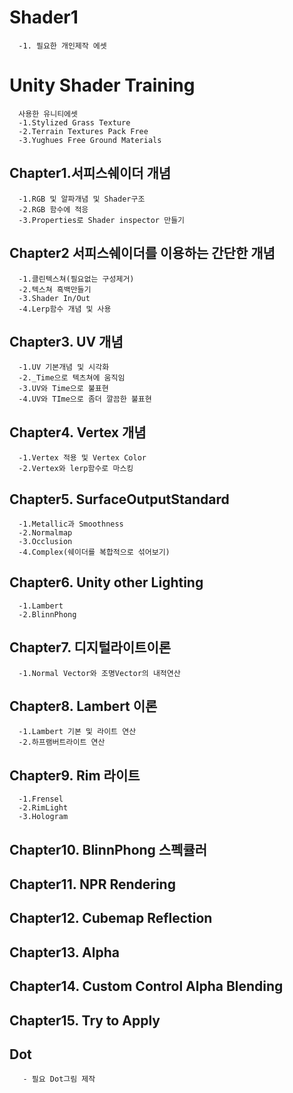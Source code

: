 # Shader1
      -1. 필요한 개인제작 에셋
# Unity Shader Training
      사용한 유니티에셋
      -1.Stylized Grass Texture
      -2.Terrain Textures Pack Free
      -3.Yughues Free Ground Materials
## Chapter1.서피스쉐이더 개념
      -1.RGB 및 알파개념 및 Shader구조 
      -2.RGB 함수에 적응
      -3.Properties로 Shader inspector 만들기
## Chapter2 서피스쉐이더를 이용하는 간단한 개념
      -1.클린텍스쳐(필요없는 구성제거)
      -2.텍스쳐 흑백만들기
      -3.Shader In/Out
      -4.Lerp함수 개념 및 사용
## Chapter3. UV 개념
      -1.UV 기본개념 및 시각화
      -2._Time으로 텍츠쳐에 움직임
      -3.UV와 Time으로 불표현
      -4.UV와 TIme으로 좀더 깔끔한 불표현
## Chapter4. Vertex 개념
      -1.Vertex 적용 및 Vertex Color
      -2.Vertex와 lerp함수로 마스킹 
## Chapter5. SurfaceOutputStandard 
      -1.Metallic과 Smoothness
      -2.Normalmap
      -3.Occlusion
      -4.Complex(쉐이더를 복합적으로 섞어보기)
## Chapter6. Unity other Lighting
      -1.Lambert
      -2.BlinnPhong
## Chapter7. 디지털라이트이론
      -1.Normal Vector와 조명Vector의 내적연산
## Chapter8. Lambert 이론
      -1.Lambert 기본 및 라이트 연산 
      -2.하프램버트라이트 연산
## Chapter9. Rim 라이트
      -1.Frensel
      -2.RimLight
      -3.Hologram
## Chapter10. BlinnPhong 스펙큘러
## Chapter11. NPR Rendering
## Chapter12. Cubemap Reflection
## Chapter13. Alpha
## Chapter14. Custom Control Alpha Blending
## Chapter15. Try to Apply
## Dot
       - 필요 Dot그림 제작
